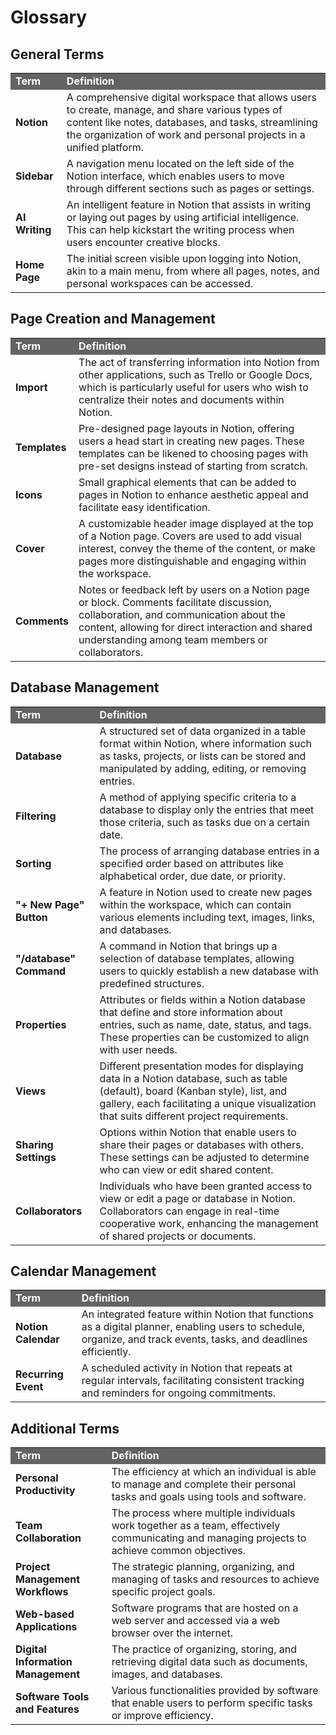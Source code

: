 # Glossary

## General Terms

<table>
  <tr style="background-color:#636363; color:#FFFFFF;">
    <td><strong>Term</strong></td>
    <td><strong>Definition</strong></td>
  </tr>
  <tr>
    <td><strong>Notion</strong></td>
    <td>A comprehensive digital workspace that allows users to create, manage, and share various types of content like notes, databases, and tasks, streamlining the organization of work and personal projects in a unified platform.</td>
  </tr>
  <tr>
    <td><strong>Sidebar</strong></td>
    <td>A navigation menu located on the left side of the Notion interface, which enables users to move through different sections such as pages or settings.</td>
  </tr>
  <tr>
    <td><strong>AI Writing</strong></td>
    <td>An intelligent feature in Notion that assists in writing or laying out pages by using artificial intelligence. This can help kickstart the writing process when users encounter creative blocks.</td>
  </tr>
  <tr>
    <td><strong>Home Page</strong></td>
    <td>The initial screen visible upon logging into Notion, akin to a main menu, from where all pages, notes, and personal workspaces can be accessed.</td>
  </tr>
</table>

## Page Creation and Management

<table>
  <tr style="background-color:#636363; color:#FFFFFF;">
    <td><strong>Term</strong></td>
    <td><strong>Definition</strong></td>
  </tr>
  <tr>
    <td><strong>Import</strong></td>
    <td>The act of transferring information into Notion from other applications, such as Trello or Google Docs, which is particularly useful for users who wish to centralize their notes and documents within Notion.</td>
  </tr>
  <tr>
    <td><strong>Templates</strong></td>
    <td>Pre-designed page layouts in Notion, offering users a head start in creating new pages. These templates can be likened to choosing pages with pre-set designs instead of starting from scratch.</td>
  </tr>
  <tr>
    <td><strong>Icons</strong></td>
    <td>Small graphical elements that can be added to pages in Notion to enhance aesthetic appeal and facilitate easy identification.</td>
  </tr>
  <tr>
    <td><strong>Cover</strong></td>
    <td>A customizable header image displayed at the top of a Notion page. Covers are used to add visual interest, convey the theme of the content, or make pages more distinguishable and engaging within the workspace.</td>
  </tr>
  <tr>
    <td><strong>Comments</strong></td>
    <td>Notes or feedback left by users on a Notion page or block. Comments facilitate discussion, collaboration, and communication about the content, allowing for direct interaction and shared understanding among team members or collaborators.</td>
  </tr>
</table>

## Database Management

<table>
  <tr style="background-color:#636363; color:#FFFFFF;">
    <td><strong>Term</strong></td>
    <td><strong>Definition</strong></td>
  </tr>
  <tr>
    <td><strong>Database</strong></td>
    <td>A structured set of data organized in a table format within Notion, where information such as tasks, projects, or lists can be stored and manipulated by adding, editing, or removing entries.</td>
  </tr>
  <tr>
    <td><strong>Filtering</strong></td>
    <td>A method of applying specific criteria to a database to display only the entries that meet those criteria, such as tasks due on a certain date.</td>
  </tr>
  <tr>
    <td><strong>Sorting</strong></td>
    <td>The process of arranging database entries in a specified order based on attributes like alphabetical order, due date, or priority.</td>
  </tr>
  <tr>
    <td><strong>"+ New Page" Button</strong></td>
    <td>A feature in Notion used to create new pages within the workspace, which can contain various elements including text, images, links, and databases.</td>
  </tr>
  <tr>
    <td><strong>"/database" Command</strong></td>
    <td>A command in Notion that brings up a selection of database templates, allowing users to quickly establish a new database with predefined structures.</td>
  </tr>
  <tr>
    <td><strong>Properties</strong></td>
    <td>Attributes or fields within a Notion database that define and store information about entries, such as name, date, status, and tags. These properties can be customized to align with user needs.</td>
  </tr>
  <tr>
    <td><strong>Views</strong></td>
    <td>Different presentation modes for displaying data in a Notion database, such as table (default), board (Kanban style), list, and gallery, each facilitating a unique visualization that suits different project requirements.</td>
  </tr>
  <tr>
    <td><strong>Sharing Settings</strong></td>
    <td>Options within Notion that enable users to share their pages or databases with others. These settings can be adjusted to determine who can view or edit shared content.</td>
  </tr>
  <tr>
    <td><strong>Collaborators</strong></td>
    <td>Individuals who have been granted access to view or edit a page or database in Notion. Collaborators can engage in real-time cooperative work, enhancing the management of shared projects or documents.</td>
  </tr>
</table>

## Calendar Management

<table>
  <tr style="background-color:#636363; color:#FFFFFF;">
    <td><strong>Term</strong></td>
    <td><strong>Definition</strong></td>
  </tr>
  <tr>
    <td><strong>Notion Calendar</strong></td>
    <td>An integrated feature within Notion that functions as a digital planner, enabling users to schedule, organize, and track events, tasks, and deadlines efficiently.</td>
  </tr>
  <tr>
    <td><strong>Recurring Event</strong></td>
    <td>A scheduled activity in Notion that repeats at regular intervals, facilitating consistent tracking and reminders for ongoing commitments.</td>
  </tr>
</table>

## Additional Terms 

<table>
  <tr style="background-color:#636363; color:#FFFFFF;">
    <td><strong>Term</strong></td>
    <td><strong>Definition</strong></td>
  </tr>
  <tr>
    <td><strong>Personal Productivity</strong></td>
    <td>The efficiency at which an individual is able to manage and complete their personal tasks and goals using tools and software.</td>
  </tr>
  <tr>
    <td><strong>Team Collaboration</strong></td>
    <td>The process where multiple individuals work together as a team, effectively communicating and managing projects to achieve common objectives.</td>
  </tr>
  <tr>
    <td><strong>Project Management Workflows</strong></td>
    <td>The strategic planning, organizing, and managing of tasks and resources to achieve specific project goals.</td>
  </tr>
  <tr>
    <td><strong>Web-based Applications</strong></td>
    <td>Software programs that are hosted on a web server and accessed via a web browser over the internet.</td>
  </tr>
  <tr>
    <td><strong>Digital Information Management</strong></td>
    <td>The practice of organizing, storing, and retrieving digital data such as documents, images, and databases.</td>
  </tr>
  <tr>
    <td><strong>Software Tools and Features</strong></td>
    <td>Various functionalities provided by software that enable users to perform specific tasks or improve efficiency.</td>
  </tr>
</table>